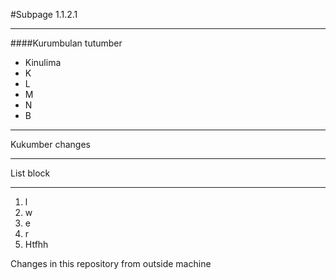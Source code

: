 #Subpage 1.1.2.1

----

####Kurumbulan tutumber

- Kinulima
- K
- L
- M
- N
- B


___


Kukumber changes

***

List block

---

1. l
2. w
3. e
4. r
5. Htfhh

Changes in this repository from outside machine
